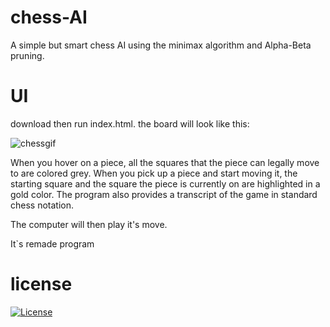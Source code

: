 # chess-AI 
A simple but smart chess AI using the minimax algorithm and Alpha-Beta pruning.

# UI
download then run index.html.
the board will look like this:

![chessgif](https://user-images.githubusercontent.com/82123863/114316528-f689cb00-9ad1-11eb-8501-25d02c31edd8.gif)

When you hover on a piece, all the squares that the piece can legally move to are colored grey. When you pick up a piece and start moving it, the starting square and the square the piece is currently on are highlighted in a gold color. The program also provides a transcript of the game in standard chess notation.

The computer will then play it's move.

It`s remade program

# license 
[![License](https://img.shields.io/badge/License-EPL%201.0-red.svg)](https://opensource.org/licenses/EPL-1.0)

